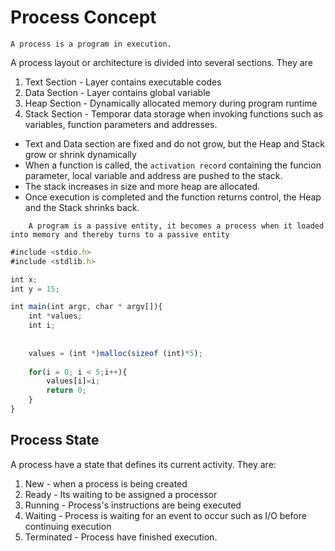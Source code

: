 # Process Concept

```
A process is a program in execution.
```

A process layout or architecture is divided into several sections. They are

1. Text Section - Layer contains executable codes
2. Data Section - Layer contains global variable
3. Heap Section - Dynamically allocated memory during program runtime
4. Stack Section - Temporar data storage when invoking functions such as variables, function parameters and addresses.


- Text and Data section are fixed and do not grow, but the Heap and Stack grow or shrink dynamically
- When a function is called, the ```activation record``` containing the funcion parameter, local variable and address are pushed to the stack.
- The stack increases in size and more heap are allocated.
- Once execution is completed and the function returns control, the Heap and the Stack shrinks back.


```
    A program is a passive entity, it becomes a process when it loaded into memory and thereby turns to a passive entity
```

```js
#include <stdio.h>
#include <stdlib.h>

int x;
int y = 15;

int main(int argc, char * argv[]){
    int *values;
    int i;
    
    
    values = (int *)malloc(sizeof (int)*5);
    
    for(i = 0; i < 5;i++){
        values[i]=i;
        return 0;
    }
}
```


## Process State

A process have a state that defines its current activity. They are:

1. New - when a process is being created
2. Ready - Its waiting to be assigned a processor
3. Running - Process's instructions are being executed
4. Waiting - Process is waiting for an event to occur such as I/O before continuing execution
5. Terminated - Process have finished execution.

